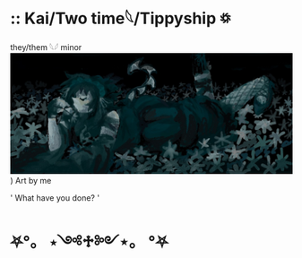 # :: Kai/Two time𓆩/Tippyship ꥟
they/them 𓆩𓆪 minor
![Image alt](https://github.com/kaieha/title/blob/32df644c4c99606c4152e0fbf5d28185bf29861b/IMG_1616.png))
Art by me

 ' What have you done? '
# ⛧°。 ⋆༺♱༻⋆。 °⛧
